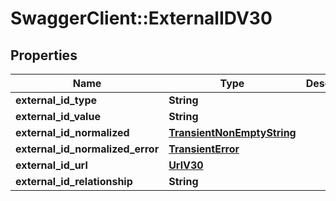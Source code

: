 # SwaggerClient::ExternalIDV30

## Properties
Name | Type | Description | Notes
------------ | ------------- | ------------- | -------------
**external_id_type** | **String** |  | 
**external_id_value** | **String** |  | 
**external_id_normalized** | [**TransientNonEmptyString**](TransientNonEmptyString.md) |  | [optional] 
**external_id_normalized_error** | [**TransientError**](TransientError.md) |  | [optional] 
**external_id_url** | [**UrlV30**](UrlV30.md) |  | [optional] 
**external_id_relationship** | **String** |  | [optional] 



